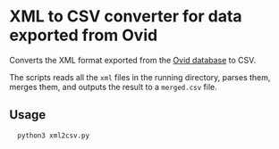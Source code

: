 # XML to CSV converter for data exported from Ovid

Converts the XML format exported from the [Ovid database](https://ovidsp.ovid.com/) to CSV.

The scripts reads all the `xml` files in the running directory, parses them, merges them, and outputs the result to a `merged.csv` file.

## Usage

```shell
  python3 xml2csv.py
```
